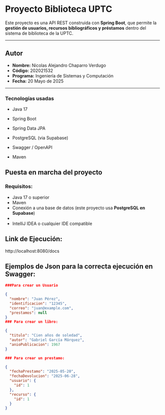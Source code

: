 # Proyecto Biblioteca UPTC

Este proyecto es una API REST construida con **Spring Boot**, que permite la **gestión de usuarios, recursos bibliográficos y préstamos** dentro del sistema de biblioteca de la UPTC.

---

## Autor

- **Nombre:** Nicolas Alejandro Chaparro Verdugo
- **Código:** 202021532
- **Programa:** Ingeniería de Sistemas y Computación
- **Fecha:** 20 Mayo de 2025

---

### Tecnologías usadas
- Java 17

- Spring Boot

- Spring Data JPA

- PostgreSQL (via Supabase)

- Swagger / OpenAPI

- Maven

## Puesta en marcha del proyecto

### Requisitos:

- Java 17 o superior
- Maven
- Conexión a una base de datos (este proyecto usa **PostgreSQL en Supabase**)
- 
- IntelliJ IDEA o cualquier IDE compatible

## Link de Ejecución:
http://localhost:8080/docs

## Ejemplos de Json para la correcta ejecución en Swagger:
```json
###Para crear un Usuario

{
  "nombre": "Juan Pérez",
  "identificacion": "12345",
  "correo": "juan@example.com",
  "prestamos": null
}
### Para crear un libro:

{
  "titulo": "Cien años de soledad",
  "autor": "Gabriel García Márquez",
  "anioPublicacion": 1967
}

### Para crear un prestamo:

{
  "fechaPrestamo": "2025-05-20",
  "fechaDevolucion": "2025-06-28",
  "usuario": {
    "id": 1
  },
  "recurso": {
    "id": 1
  }
}



